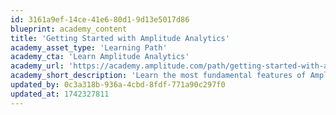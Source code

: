 ```yaml
---
id: 3161a9ef-14ce-41e6-80d1-9d13e5017d86
blueprint: academy_content
title: 'Getting Started with Amplitude Analytics'
academy_asset_type: 'Learning Path'
academy_cta: 'Learn Amplitude Analytics'
academy_url: 'https://academy.amplitude.com/path/getting-started-with-amplitude-analytics-learning-path?utm_source=help_center&utm_medium=academy_object&utm_campaign=landing_page'
academy_short_description: 'Learn the most fundamental features of Amplitude Analytics, including cohorts.'
updated_by: 0c3a318b-936a-4cbd-8fdf-771a90c297f0
updated_at: 1742327811
---
```

